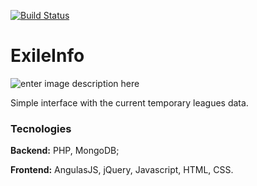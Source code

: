 [![Build Status](https://travis-ci.org/tcK1/exileinfo.svg?branch=master)](https://travis-ci.org/tcK1/exileinfo)
# ExileInfo
![enter image description here](http://i.imgur.com/lSudaDa.png)

Simple interface with the current temporary leagues data.

### Tecnologies
**Backend:** PHP, MongoDB;

**Frontend:** AngulasJS, jQuery, Javascript, HTML, CSS.